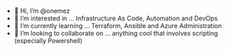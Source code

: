 - 👋 Hi, I’m @onemez
- 👀 I’m interested in ... Infrastructure As Code, Automation and DevOps
- 🌱 I’m currently learning ... Terraform, Ansible and Azure Administration
- 💞️ I’m looking to collaborate on ... anything cool that involves scripting (especially Powershell)


<!---
onemez/onemez is a ✨ special ✨ repository because its `README.md` (this file) appears on your GitHub profile.
You can click the Preview link to take a look at your changes.
--->
